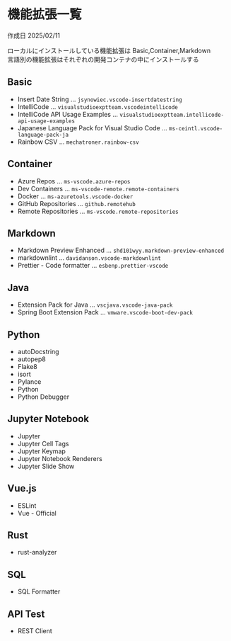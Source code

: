 # 機能拡張一覧

作成日 2025/02/11

ローカルにインストールしている機能拡張は Basic,Container,Markdown\
言語別の機能拡張はそれぞれの開発コンテナの中にインストールする

## Basic

- Insert Date String ... `jsynowiec.vscode-insertdatestring`
- IntelliCode ... `visualstudioexptteam.vscodeintellicode`
- IntelliCode API Usage Examples ... `visualstudioexptteam.intellicode-api-usage-examples`
- Japanese Language Pack for Visual Studio Code ... `ms-ceintl.vscode-language-pack-ja`
- Rainbow CSV ... `mechatroner.rainbow-csv`

## Container

- Azure Repos ... `ms-vscode.azure-repos`
- Dev Containers ... `ms-vscode-remote.remote-containers`
- Docker ... `ms-azuretools.vscode-docker`
- GitHub Repositories ... `github.remotehub`
- Remote Repositories ... `ms-vscode.remote-repositories`

## Markdown

- Markdown Preview Enhanced ... `shd101wyy.markdown-preview-enhanced`
- markdownlint ... `davidanson.vscode-markdownlint`
- Prettier - Code formatter ... `esbenp.prettier-vscode`

## Java

- Extension Pack for Java ... `vscjava.vscode-java-pack`
- Spring Boot Extension Pack ... `vmware.vscode-boot-dev-pack`

## Python

- autoDocstring
- autopep8
- Flake8
- isort
- Pylance
- Python
- Python Debugger

## Jupyter Notebook

- Jupyter
- Jupyter Cell Tags
- Jupyter Keymap
- Jupyter Notebook Renderers
- Jupyter Slide Show

## Vue.js

- ESLint
- Vue - Official

## Rust

- rust-analyzer

## SQL

- SQL Formatter

## API Test

- REST Client
